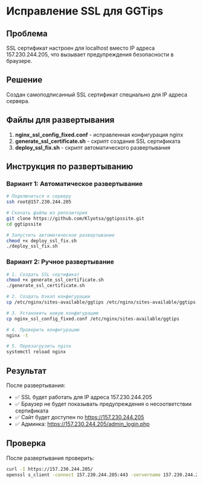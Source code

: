 # Исправление SSL для GGTips

## Проблема
SSL сертификат настроен для localhost вместо IP адреса 157.230.244.205, что вызывает предупреждения безопасности в браузере.

## Решение
Создан самоподписанный SSL сертификат специально для IP адреса сервера.

## Файлы для развертывания

1. **nginx_ssl_config_fixed.conf** - исправленная конфигурация nginx
2. **generate_ssl_certificate.sh** - скрипт создания SSL сертификата
3. **deploy_ssl_fix.sh** - скрипт автоматического развертывания

## Инструкция по развертыванию

### Вариант 1: Автоматическое развертывание
```bash
# Подключиться к серверу
ssh root@157.230.244.205

# Скачать файлы из репозитория
git clone https://github.com/Klyotsa/ggtipssite.git
cd ggtipssite

# Запустить автоматическое развертывание
chmod +x deploy_ssl_fix.sh
./deploy_ssl_fix.sh
```

### Вариант 2: Ручное развертывание
```bash
# 1. Создать SSL сертификат
chmod +x generate_ssl_certificate.sh
./generate_ssl_certificate.sh

# 2. Создать бэкап конфигурации
cp /etc/nginx/sites-available/ggtips /etc/nginx/sites-available/ggtips.backup

# 3. Установить новую конфигурацию
cp nginx_ssl_config_fixed.conf /etc/nginx/sites-available/ggtips

# 4. Проверить конфигурацию
nginx -t

# 5. Перезагрузить nginx
systemctl reload nginx
```

## Результат
После развертывания:
- ✅ SSL будет работать для IP адреса 157.230.244.205
- ✅ Браузер не будет показывать предупреждения о несоответствии сертификата
- ✅ Сайт будет доступен по https://157.230.244.205
- ✅ Админка: https://157.230.244.205/admin_login.php

## Проверка
После развертывания проверить:
```bash
curl -I https://157.230.244.205/
openssl s_client -connect 157.230.244.205:443 -servername 157.230.244.205
```

